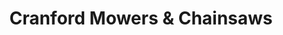---
title: "Cranford Mowers & Chainsaws"
url: /christchurch/cranford-mowers-and-chainsaws/
shop: hardware
---